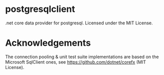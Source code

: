 # postgresqlclient

.net core data provider for postgresql. Licensed under the MIT License.

# Acknowledgements

The connection pooling & unit test suite implementations are based on the Microsoft SqlClient ones, see https://github.com/dotnet/corefx (MIT License).
